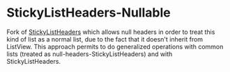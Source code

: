 StickyListHeaders-Nullable
=================

Fork of [StickyListHeaders](https://github.com/emilsjolander/StickyListHeaders) which allows null headers in order to treat this kind of list as a normal list, due to the fact that it doesn't inherit from ListView. This approach permits to do generalized operations with common lists (treated as null-headers-StickyListHeaders) and with StickyListHeaders.
